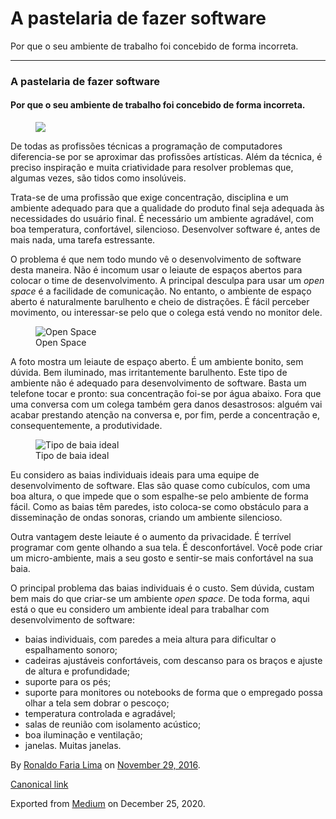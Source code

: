 A pastelaria de fazer software
==============================

Por que o seu ambiente de trabalho foi concebido de forma incorreta.

------------------------------------------------------------------------

### A pastelaria de fazer software

#### Por que o seu ambiente de trabalho foi concebido de forma incorreta.

<figure>
<img src="https://cdn-images-1.medium.com/max/800/1*KSl2O3VU2BVH34SA1uIUog.png" class="graf-image" />
</figure>De todas as profissões técnicas a programação de computadores
diferencia-se por se aproximar das profissões artísticas. Além da
técnica, é preciso inspiração e muita criatividade para resolver
problemas que, algumas vezes, são tidos como insolúveis.

Trata-se de uma profissão que exige concentração, disciplina e um
ambiente adequado para que a qualidade do produto final seja adequada às
necessidades do usuário final. É necessário um ambiente agradável, com
boa temperatura, confortável, silencioso. Desenvolver software é, antes
de mais nada, uma tarefa estressante.

O problema é que nem todo mundo vê o desenvolvimento de software desta
maneira. Não é incomum usar o leiaute de espaços abertos para colocar o
time de desenvolvimento. A principal desculpa para usar um *open space*
é a facilidade de comunicação. No entanto, o ambiente de espaço aberto é
naturalmente barulhento e cheio de distrações. É fácil perceber
movimento, ou interessar-se pelo que o colega está vendo no monitor
dele.

<figure>
<img src="https://cdn-images-1.medium.com/max/800/1*oi7yNMm7BxmQaJAlHz8XqQ.jpeg" alt="Open Space" class="graf-image" /><figcaption>Open Space</figcaption>
</figure>A foto mostra um leiaute de espaço aberto. É um ambiente
bonito, sem dúvida. Bem iluminado, mas irritantemente barulhento. Este
tipo de ambiente não é adequado para desenvolvimento de software. Basta
um telefone tocar e pronto: sua concentração foi-se por água abaixo.
Fora que uma conversa com um colega também gera danos desastrosos:
alguém vai acabar prestando atenção na conversa e, por fim, perde a
concentração e, consequentemente, a produtividade.

<figure>
<img src="https://cdn-images-1.medium.com/max/800/1*8uIpIJJq7my6IbE4MZUd-Q.jpeg" alt="Tipo de baia ideal" class="graf-image" /><figcaption>Tipo de baia ideal</figcaption>
</figure>Eu considero as baias individuais ideais para uma equipe de
desenvolvimento de software. Elas são quase como cubículos, com uma boa
altura, o que impede que o som espalhe-se pelo ambiente de forma fácil.
Como as baias têm paredes, isto coloca-se como obstáculo para a
disseminação de ondas sonoras, criando um ambiente silencioso.

Outra vantagem deste leiaute é o aumento da privacidade. É terrível
programar com gente olhando a sua tela. É desconfortável. Você pode
criar um micro-ambiente, mais a seu gosto e sentir-se mais confortável
na sua baia.

O principal problema das baias individuais é o custo. Sem dúvida, custam
bem mais do que criar-se um ambiente *open space*. De toda forma, aqui
está o que eu considero um ambiente ideal para trabalhar com
desenvolvimento de software:

-   <span id="770e">baias individuais, com paredes a meia altura para
    dificultar o espalhamento sonoro;</span>
-   <span id="92da">cadeiras ajustáveis confortáveis, com descanso para
    os braços e ajuste de altura e profundidade;</span>
-   <span id="3a72">suporte para os pés;</span>
-   <span id="14df">suporte para monitores ou notebooks de forma que o
    empregado possa olhar a tela sem dobrar o pescoço;</span>
-   <span id="0d89">temperatura controlada e agradável;</span>
-   <span id="4acb">salas de reunião com isolamento acústico;</span>
-   <span id="31ea">boa iluminação e ventilação;</span>
-   <span id="917d">janelas. Muitas janelas.</span>

By
<a href="https://medium.com/@ronaldolima" class="p-author h-card">Ronaldo Faria Lima</a>
on [November 29, 2016](https://medium.com/p/45e6f8b0698e).

<a href="https://medium.com/@ronaldolima/a-pastelaria-de-fazer-software-45e6f8b0698e" class="p-canonical">Canonical link</a>

Exported from [Medium](https://medium.com) on December 25, 2020.
